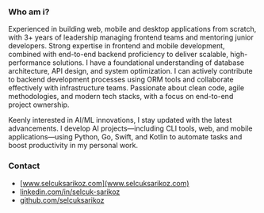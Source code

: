 ### Who am i?

Experienced in building web, mobile and desktop applications from scratch, with 3+ years of leadership managing frontend teams and mentoring junior developers. Strong expertise in frontend and mobile development, combined with end-to-end backend proficiency to deliver scalable, high-performance solutions. I have a foundational understanding of database architecture, API design, and system optimization. I can actively contribute to backend development processes using ORM tools and collaborate effectively with infrastructure teams. Passionate about clean code, agile methodologies, and modern tech stacks, with a focus on end-to-end project ownership.   

Keenly interested in AI/ML innovations, I stay updated with the latest advancements. I develop AI projects—including CLI tools, web, and mobile applications—using Python, Go, Swift, and Kotlin to automate tasks and boost productivity in my personal work.

### Contact

* [www.selcuksarikoz.com](www.selcuksarikoz.com)
* [linkedin.com/in/selcuk-sarikoz](linkedin.com/in/selcuk-sarikoz)
* [github.com/selcuksarikoz](https://github.com/selcuksarikoz)
